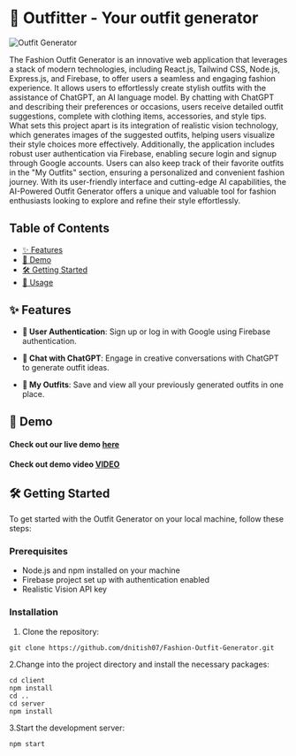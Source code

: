 # 🌟 Outfitter - Your outfit generator

![Outfit Generator](https://github.com/MeetMulik/Fashion-Outfit-Generator/assets/89148021/eaade5ba-fad2-43be-b5d8-44f80fdb1d94)

The Fashion Outfit Generator is an innovative web application that leverages a stack of modern technologies, including React.js, Tailwind CSS, Node.js, Express.js, and Firebase, to offer users a seamless and engaging fashion experience. It allows users to effortlessly create stylish outfits with the assistance of ChatGPT, an AI language model. By chatting with ChatGPT and describing their preferences or occasions, users receive detailed outfit suggestions, complete with clothing items, accessories, and style tips. What sets this project apart is its integration of realistic vision technology, which generates images of the suggested outfits, helping users visualize their style choices more effectively. Additionally, the application includes robust user authentication via Firebase, enabling secure login and signup through Google accounts. Users can also keep track of their favorite outfits in the "My Outfits" section, ensuring a personalized and convenient fashion journey. With its user-friendly interface and cutting-edge AI capabilities, the AI-Powered Outfit Generator offers a unique and valuable tool for fashion enthusiasts looking to explore and refine their style effortlessly.

## Table of Contents

- [✨ Features](#features)
- [🚀 Demo](#demo)
- [🛠️ Getting Started](#getting-started)
- [📖 Usage](#usage)

## ✨ Features

- **🔐 User Authentication**: Sign up or log in with Google using Firebase authentication.

- **🤖 Chat with ChatGPT**: Engage in creative conversations with ChatGPT to generate outfit ideas.

- **👗 My Outfits**: Save and view all your previously generated outfits in one place.

## 🚀 Demo

#### Check out our live demo [here](https://fashion-outfit-generator.vercel.app)
#### Check out demo video [VIDEO](https://www.loom.com/share/41bad03aea814023b3b1067b440aaa03)

## 🛠️ Getting Started

To get started with the Outfit Generator on your local machine, follow these steps:

### Prerequisites

- Node.js and npm installed on your machine
- Firebase project set up with authentication enabled
- Realistic Vision API key


### Installation

1. Clone the repository:
   
  ```
  git clone https://github.com/dnitish07/Fashion-Outfit-Generator.git
  ```

2.Change into the project directory and install the necessary packages:

  ```
  cd client
  npm install
  cd ..
  cd server
  npm install
  ```
3.Start the development server:

  ```
  npm start
  ```

